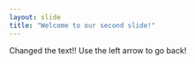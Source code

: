 ```yaml
---
layout: slide
title: "Welcome to our second slide!"
---
```

Changed the text!!
Use the left arrow to go back!
